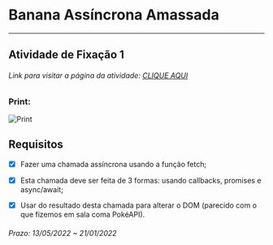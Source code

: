 # Banana Assíncrona Amassada  

---  

## Atividade de Fixação 1  

###### Link para visitar a página da atividade: [CLIQUE AQUI](http://htmlpreview.github.io/?)

### Print:

![Print]()

## Requisitos

- [x] Fazer uma chamada assíncrona usando a função fetch;  

- [x] Esta chamada deve ser feita de 3 formas: usando callbacks, promises e async/await;  

- [x] Usar do resultado desta chamada para alterar o DOM (parecido com o que fizemos em sala coma PokéAPI).  

###### Prazo: 13/05/2022 ~ 21/01/2022  
